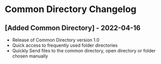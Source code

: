 # Common Directory Changelog

## [Added Common Directory] - 2022-04-16
- Release of Common Directory version 1.0
- Quick access to frequently used folder directories
- Quickly Send files to the common directory, open directory or folder chosen manually
